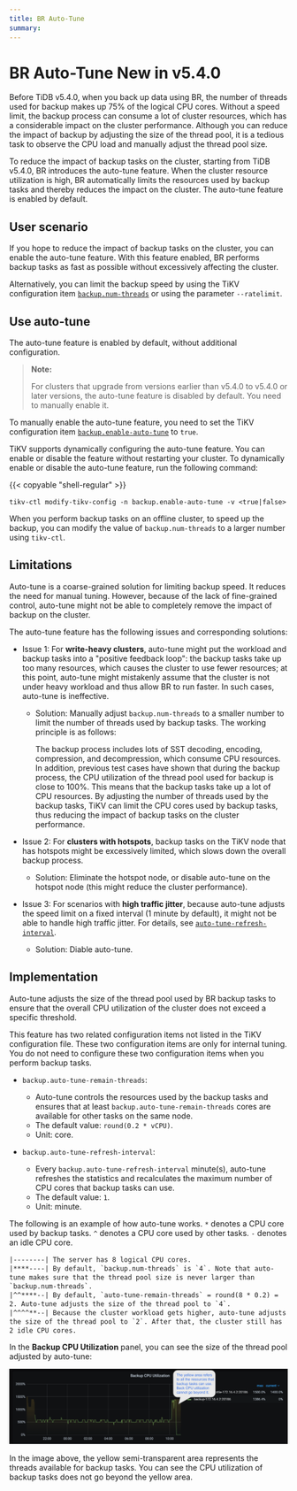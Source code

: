 ```yaml
---
title: BR Auto-Tune
summary:
---
```


# BR Auto-Tune <span class="version-mark">New in v5.4.0</span>

Before TiDB v5.4.0, when you back up data using BR, the number of threads used for backup makes up 75% of the logical CPU cores. Without a speed limit, the backup process can consume a lot of cluster resources, which has a considerable impact on the cluster performance. Although you can reduce the impact of backup by adjusting the size of the thread pool, it is a tedious task to observe the CPU load and manually adjust the thread pool size.

To reduce the impact of backup tasks on the cluster, starting from TiDB v5.4.0, BR introduces the auto-tune feature. When the cluster resource utilization is high, BR automatically limits the resources used by backup tasks and thereby reduces the impact on the cluster. The auto-tune feature is enabled by default.

## User scenario

If you hope to reduce the impact of backup tasks on the cluster, you can enable the auto-tune feature. With this feature enabled, BR performs backup tasks as fast as possible without excessively affecting the cluster.

Alternatively, you can limit the backup speed by using the TiKV configuration item [`backup.num-threads`](/tikv-configuration-file.md#num-threads-1) or using the parameter `--ratelimit`.

## Use auto-tune

The auto-tune feature is enabled by default, without additional configuration.

> **Note:**
>
> For clusters that upgrade from versions earlier than v5.4.0 to v5.4.0 or later versions, the auto-tune feature is disabled by default. You need to manually enable it.

To manually enable the auto-tune feature, you need to set the TiKV configuration item [`backup.enable-auto-tune`](/tikv-configuration-file.md#enable-auto-tune-new-in-v540) to `true`.

TiKV supports dynamically configuring the auto-tune feature. You can enable or disable the feature without restarting your cluster. To dynamically enable or disable the auto-tune feature, run the following command:

{{< copyable "shell-regular" >}}

```shell
tikv-ctl modify-tikv-config -n backup.enable-auto-tune -v <true|false>
```

When you perform backup tasks on an offline cluster, to speed up the backup, you can modify the value of `backup.num-threads` to a larger number using `tikv-ctl`.

## Limitations

Auto-tune is a coarse-grained solution for limiting backup speed. It reduces the need for manual tuning. However, because of the lack of fine-grained control, auto-tune might not be able to completely remove the impact of backup on the cluster.

The auto-tune feature has the following issues and corresponding solutions:

- Issue 1: For **write-heavy clusters**, auto-tune might put the workload and backup tasks into a "positive feedback loop": the backup tasks take up too many resources, which causes the cluster to use fewer resources; at this point, auto-tune might mistakenly assume that the cluster is not under heavy workload and thus allow BR to run faster. In such cases, auto-tune is ineffective.

    - Solution: Manually adjust `backup.num-threads` to a smaller number to limit the number of threads used by backup tasks. The working principle is as follows:

        The backup process includes lots of SST decoding, encoding, compression, and decompression, which consume CPU resources. In addition, previous test cases have shown that during the backup process, the CPU utilization of the thread pool used for backup is close to 100%. This means that the backup tasks take up a lot of CPU resources. By adjusting the number of threads used by the backup tasks, TiKV can limit the CPU cores used by backup tasks, thus reducing the impact of backup tasks on the cluster performance.

- Issue 2: For **clusters with hotspots**, backup tasks on the TiKV node that has hotspots might be excessively limited, which slows down the overall backup process.

    - Solution: Eliminate the hotspot node, or disable auto-tune on the hotspot node (this might reduce the cluster performance).

- Issue 3: For scenarios with **high traffic jitter**, because auto-tune adjusts the speed limit on a fixed interval (1 minute by default), it might not be able to handle high traffic jitter. For details, see [`auto-tune-refresh-interval`](#implementation).

    - Solution: Diable auto-tune.

## Implementation

Auto-tune adjusts the size of the thread pool used by BR backup tasks to ensure that the overall CPU utilization of the cluster does not exceed a specific threshold.

This feature has two related configuration items not listed in the TiKV configuration file. These two configuration items are only for internal tuning. You do not need to configure these two configuration items when you perform backup tasks.

- `backup.auto-tune-remain-threads`:

    - Auto-tune controls the resources used by the backup tasks and ensures that at least `backup.auto-tune-remain-threads` cores are available for other tasks on the same node.
    - The default value: `round(0.2 * vCPU)`.
    - Unit: core.

- `backup.auto-tune-refresh-interval`:

    - Every `backup.auto-tune-refresh-interval` minute(s), auto-tune refreshes the statistics and recalculates the maximum number of CPU cores that backup tasks can use.
    - The default value: `1`.
    - Unit: minute.

The following is an example of how auto-tune works. `*` denotes a CPU core used by backup tasks. `^` denotes a CPU core used by other tasks. `-` denotes an idle CPU core.

```
|--------| The server has 8 logical CPU cores.
|****----| By default, `backup.num-threads` is `4`. Note that auto-tune makes sure that the thread pool size is never larger than `backup.num-threads`.
|^^****--| By default, `auto-tune-remain-threads` = round(8 * 0.2) = 2. Auto-tune adjusts the size of the thread pool to `4`.
|^^^^**--| Because the cluster workload gets higher, auto-tune adjusts the size of the thread pool to `2`. After that, the cluster still has 2 idle CPU cores.
```

In the **Backup CPU Utilization** panel, you can see the size of the thread pool adjusted by auto-tune:

![Grafana dashboard example of backup auto-tune metrics](/media/br/br-auto-throttle.png)

In the image above, the yellow semi-transparent area represents the threads available for backup tasks. You can see the CPU utilization of backup tasks does not go beyond the yellow area.

